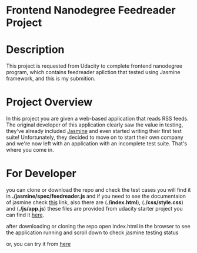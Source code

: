 Frontend Nanodegree Feedreader Project
======================================

# Description

This project is requested from Udacity to complete frontend nanodegree program, which contains feedreader apllction that tested using Jasmine framework, and this is my submition.


# Project Overview

In this project you are given a web-based application that reads RSS feeds. The original developer of this application clearly saw the value in testing, they've already included [Jasmine](http://jasmine.github.io/) and even started writing their first test suite! Unfortunately, they decided to move on to start their own company and we're now left with an application with an incomplete test suite. That's where you come in.


# For Developer

you can clone or download the repo and check the test cases you will find it in **./jasmine/spec/feedreader.js** and if you need to see the documentaion of jasmine check [this]((http://jasmine.github.io)) link, also there are  (**./index.html**), (**./css/style.css**) and (**./js/app.js**) these files are provided from udacity starter project you can find it [here](https://github.com/udacity/frontend-nanodegree-feedreader).

after downloading or cloning the repo open index.html in the browser to see the application running and scroll down to check jasmine testing status

or, you can try it from [here](http://naglaarafa.github.io/feedreader/)


